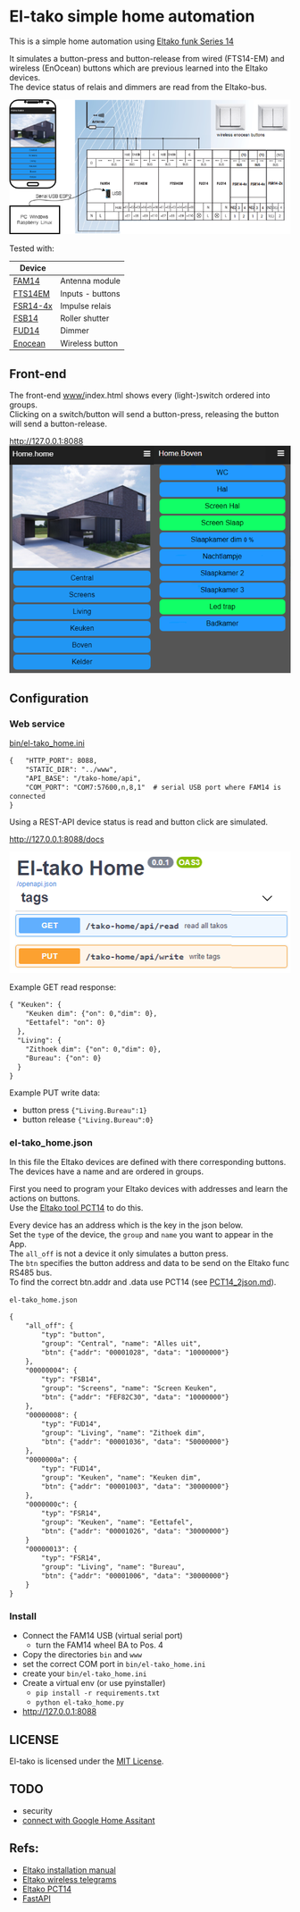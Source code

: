 # El-tako simple home automation

This is a simple home automation using [Eltako funk Series 14](https://www.eltako.com/en/product-category/professional-smart-home-en/series-14-rs485-bus-rail-mounted-devices-for-the-centralised-wireless-building-installation/)

It simulates a button-press and button-release from wired (FTS14-EM) and
wireless (EnOcean) buttons which are previous learned into the Eltako devices.  
The device status of relais and dimmers are read from the Eltako-bus.

![img/eltako_funk.png](img/eltako_funk.png)

Tested with:

| Device   |                  |
| -------- | ---------------- |
| [FAM14](https://www.eltako.com/fileadmin/downloads/en/_datasheets/Datasheet_FAM14.pdf)    | Antenna module   |
| [FTS14EM](https://www.eltako.com/fileadmin/downloads/en/_datasheets/Datasheet_FTS14EM.pdf)  | Inputs - buttons |
| [FSR14-4x](https://www.eltako.com/fileadmin/downloads/en/_datasheets/Datasheet_FSR14-4x.pdf) | Impulse relais   |
| [FSB14](https://www.eltako.com/fileadmin/downloads/en/_datasheets/Datasheet_FSB14.pdf)    | Roller shutter   |
| [FUD14](https://www.eltako.com/fileadmin/downloads/en/_datasheets/Datasheet_FUD14.pdf)    | Dimmer           |
| [Enocean](https://www.eltako.com/fileadmin/downloads/en/_datasheets/Datasheet_FT55ES-wg.pdf)  | Wireless button  |


## Front-end 
The front-end [www/](www/)index.html shows every (light-)switch ordered into groups.  
Clicking on a switch/button will send a button-press, releasing the button will send a button-release.

http://127.0.0.1:8088  
![img/el-tako_home.png](img/el-tako_home.png)

## Configuration

### Web service

[bin/el-tako_home.ini](bin/el-tako_home.ini)
```
{   "HTTP_PORT": 8088,
    "STATIC_DIR": "../www",
    "API_BASE": "/tako-home/api",
    "COM_PORT": "COM7:57600,n,8,1"  # serial USB port where FAM14 is connected
}
```

Using a REST-API device status is read and button click are simulated.

http://127.0.0.1:8088/docs

![img/el-tako_api.png](img/el-tako_api.png)

Example GET read response:
```
{ "Keuken": {
    "Keuken dim": {"on": 0,"dim": 0},
    "Eettafel": "on": 0}
  },
  "Living": {
    "Zithoek dim": {"on": 0,"dim": 0},
    "Bureau": {"on": 0}
  }
}
```
Example PUT write data:
- button press `{"Living.Bureau":1}`
- button release `{"Living.Bureau":0}`


### el-tako_home.json
In this file the Eltako devices are defined with there corresponding buttons.
The devices have a name and are ordered in groups.

First you need to program your Eltako devices with addresses and learn the actions on buttons.  
Use the [Eltako tool PCT14](https://www.eltako.com/en/software/software-gfvs-pct14.html) to do this.

Every device has an address which is the key in the json below.  
Set the `typ`e of the device, the `group` and `name` you want to appear in the App.  
The `all_off` is not a device it only simulates a button press.  
The `btn` specifies the button address and data to be send on the Eltako func RS485 bus.  
To find the correct btn.addr and .data use PCT14 (see [PCT14_2json.md](PCT14_2json.md)).

`el-tako_home.json`
```
{
    "all_off": {
        "typ": "button", 
        "group": "Central", "name": "Alles uit",
        "btn": {"addr": "00001028", "data": "10000000"}
    },
    "00000004": {
        "typ": "FSB14", 
        "group": "Screens", "name": "Screen Keuken",
        "btn": {"addr": "FEF82C30", "data": "10000000"}
    },
    "00000008": {
        "typ": "FUD14", 
        "group": "Living", "name": "Zithoek dim",
        "btn": {"addr": "00001036", "data": "50000000"}
    },
    "0000000a": {
        "typ": "FUD14",
        "group": "Keuken", "name": "Keuken dim",
        "btn": {"addr": "00001003", "data": "30000000"}
    },
    "0000000c": {
        "typ": "FSR14",
        "group": "Keuken", "name": "Eettafel",
        "btn": {"addr": "00001026", "data": "30000000"}
    }
    "00000013": {
        "typ": "FSR14", 
        "group": "Living", "name": "Bureau",
        "btn": {"addr": "00001006", "data": "30000000"}
    }
}
```

### Install
- Connect the FAM14 USB (virtual serial port)
    - turn the FAM14 wheel BA to Pos. 4
- Copy the directories `bin` and `www`
- set the correct COM port in `bin/el-tako_home.ini`
- create your `bin/el-tako_home.ini`
- Create a virtual env (or use pyinstaller)
    - `pip install -r requirements.txt`
    - `python el-tako_home.py`
- http://127.0.0.1:8088

## LICENSE
El-tako is licensed under the [MIT License](LICENSE.txt).

## TODO
- security
- [connect with Google Home Assitant](https://developers.google.com/assistant/smarthome/overview#how_to_build)

## Refs:

- [Eltako installation manual](https://www.eltako.com/fileadmin/downloads/en/_bedienung/Series_14_RS485_Bus_DIN_Rail_Mounted_DevicesSeries_gb.pdf)
- [Eltako wireless telegrams](https://www.eltako.com/fileadmin/downloads/en/_main_catalogue/Gesamt-Katalog_ChT_gb_highRes.pdf)
- [Eltako PCT14](https://www.eltako.com/en/software-pct14/)
- [FastAPI](https://fastapi.tiangolo.com/)
